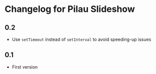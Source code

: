# Changelog for Pilau Slideshow

## 0.2
* Use `setTimeout` instead of `setInterval` to avoid speeding-up issues

## 0.1
* First version
